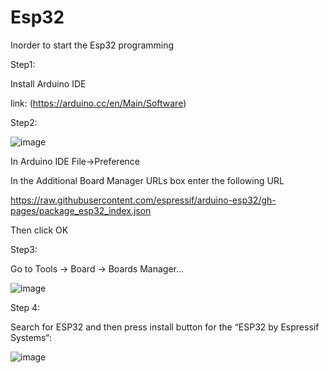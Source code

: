 # Esp32


Inorder to start the Esp32 programming

Step1:

   Install Arduino IDE
   
   link: (https://arduino.cc/en/Main/Software)
   
Step2:

   ![image](https://github.com/nobelnithin/Esp32/assets/73788106/8c096d76-134b-4570-b53b-4a9cfd21d4fe)
         
   In Arduino IDE File->Preference
   
   In the Additional Board Manager URLs box enter the following URL
   
   https://raw.githubusercontent.com/espressif/arduino-esp32/gh-pages/package_esp32_index.json
   
   Then click OK
   
  Step3:
  
  Go to  Tools -> Board -> Boards Manager…
  
  ![image](https://github.com/nobelnithin/Esp32/assets/73788106/1c9a8e98-adef-4c6c-a75c-d3f33b9f1c34)
  
  Step 4:
  
   Search for ESP32 and then press install button for the “ESP32 by Espressif Systems“:
    
   ![image](https://github.com/nobelnithin/Esp32/assets/73788106/b3c81244-0fee-4557-a01d-92b8e5aec585)

  
  


   
  


